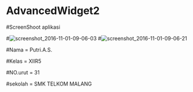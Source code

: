 # AdvancedWidget2

#ScreenShoot aplikasi

#![screenshot_2016-11-01-09-06-03](https://cloud.githubusercontent.com/assets/22829111/19877618/7b5dcac0-a013-11e6-85e1-b0a2cf4e22c4.png)
#![screenshot_2016-11-01-09-06-21](https://cloud.githubusercontent.com/assets/22829111/19877619/7b91a62e-a013-11e6-922f-f8c3aa66c585.png)





#Nama = Putri.A.S.

#Kelas = XIIR5

#NO.urut = 31

#sekolah = SMK TELKOM MALANG
